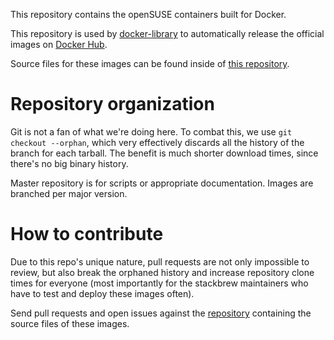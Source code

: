 This repository contains the openSUSE containers built for Docker.

This repository is used by [docker-library](https://github.com/docker-library/official-images)
to automatically release the official images on
[Docker Hub](https://registry.hub.docker.com/).

Source files for these images can be found inside of
[this repository](https://github.com/openSUSE/docker-containers).

# Repository organization

Git is not a fan of what we're doing here. To combat this, we use
`git checkout --orphan`, which very effectively discards all the history of the
branch for each tarball.
The benefit is much shorter download times, since there's no big binary history.

Master repository is for scripts or appropriate documentation. Images are
branched per major version.

# How to contribute

Due to this repo's unique nature, pull requests are not only impossible to
review, but also break the orphaned history and increase repository clone times
for everyone (most importantly for the stackbrew maintainers who have to test
and deploy these images often).

Send pull requests and open issues against the
[repository](https://github.com/openSUSE/docker-containers) containing the
source files of these images.


